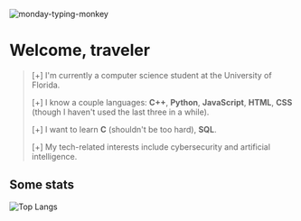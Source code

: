 ![monday-typing-monkey](https://github.com/helloimsanti/helloimsanti/assets/80968125/7b797c0c-d560-4add-b87d-4413aa1119cc)

# Welcome, traveler

> [+] I'm currently a computer science student at the University of Florida.
>
> [+] I know a couple languages: **C++**, **Python**, **JavaScript**, **HTML**, **CSS** (though I haven't used the last three in a while).
>
> [+] I want to learn **C** (shouldn't be too hard), **SQL**.
>
> [+] My tech-related interests include cybersecurity and artificial intelligence.

## Some stats
![Top Langs](https://github-readme-stats.vercel.app/api/top-langs/?username=helloimsanti&layout=compact)
